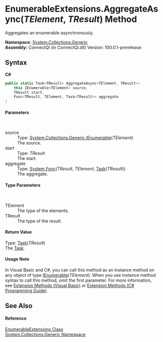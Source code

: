 # EnumerableExtensions.AggregateAsync(*TElement*, *TResult*) Method 
 

Aggregates an enumerable asynchronously.

**Namespace:**&nbsp;<a href="N_System_Collections_Generic">System.Collections.Generic</a><br />**Assembly:**&nbsp;ConnectQl (in ConnectQl.dll) Version: 100.0.1-prerelease

## Syntax

**C#**<br />
``` C#
public static Task<TResult> AggregateAsync<TElement, TResult>(
	this IEnumerable<TElement> source,
	TResult start,
	Func<TResult, TElement, Task<TResult>> aggregate
)

```


#### Parameters
&nbsp;<dl><dt>source</dt><dd>Type: <a href="http://msdn2.microsoft.com/en-us/library/9eekhta0" target="_blank">System.Collections.Generic.IEnumerable</a>(*TElement*)<br />The source.</dd><dt>start</dt><dd>Type: *TResult*<br />The start.</dd><dt>aggregate</dt><dd>Type: <a href="http://msdn2.microsoft.com/en-us/library/bb534647" target="_blank">System.Func</a>(*TResult*, *TElement*, <a href="http://msdn2.microsoft.com/en-us/library/dd321424" target="_blank">Task</a>(*TResult*))<br />The aggregate.</dd></dl>

#### Type Parameters
&nbsp;<dl><dt>TElement</dt><dd>The type of the elements.</dd><dt>TResult</dt><dd>The type of the result.</dd></dl>

#### Return Value
Type: <a href="http://msdn2.microsoft.com/en-us/library/dd321424" target="_blank">Task</a>(*TResult*)<br />The <a href="http://msdn2.microsoft.com/en-us/library/dd235678" target="_blank">Task</a>.

#### Usage Note
In Visual Basic and C#, you can call this method as an instance method on any object of type <a href="http://msdn2.microsoft.com/en-us/library/9eekhta0" target="_blank">IEnumerable</a>(*TElement*). When you use instance method syntax to call this method, omit the first parameter. For more information, see <a href="http://msdn.microsoft.com/en-us/library/bb384936.aspx">Extension Methods (Visual Basic)</a> or <a href="http://msdn.microsoft.com/en-us/library/bb383977.aspx">Extension Methods (C# Programming Guide)</a>.

## See Also


#### Reference
<a href="T_System_Collections_Generic_EnumerableExtensions">EnumerableExtensions Class</a><br /><a href="N_System_Collections_Generic">System.Collections.Generic Namespace</a><br />